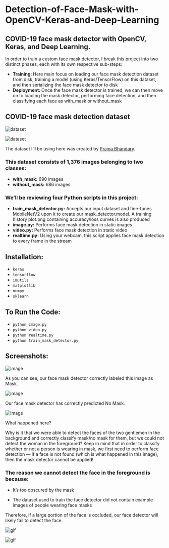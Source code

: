 # Detection-of-Face-Mask-with-OpenCV-Keras-and-Deep-Learning
## COVID-19 face mask detector with OpenCV, Keras, and Deep Learning.

In order to train a custom face mask detector, I break this project into two distinct phases, each with its own respective sub-steps:

- <b>Training: </b> Here main focus on loading our face mask detection dataset from disk, training a model (using Keras/TensorFlow) on this dataset, and then serializing the face mask detector to disk
- <b>Deployment: </b> Once the face mask detector is trained, we can then move on to loading the mask detector, performing face detection, and then classifying each face as with_mask or without_mask

## COVID-19 face mask detection dataset

![dataset](./data1.png)             

![dataset](./data2.png)

The dataset I’ll be using here was created by <a href="https://www.linkedin.com/feed/update/urn%3Ali%3Aactivity%3A6655711815361761280/" target="_blank">Prajna Bhandary</a>.

### This dataset consists of 1,376 images belonging to two classes:

- <b>with_mask:</b> 690 images
- <b>without_mask:</b> 686 images

### We’ll be reviewing four Python scripts in this project:

- <b>train_mask_detector.py:</b> Accepts our input dataset and fine-tunes MobileNetV2 upon it to create our mask_detector.model. A training history plot.png containing accuracy/loss curves is also produced
- <b>image.py:</b> Performs face mask detection in static images
- <b>video.py:</b> Performs face mask detection in static video
- <b>realtime.py:</b> Using your webcam, this script applies face mask detection to every frame in the stream

## Installation:

- `keras`
- `tensorflow`
- `imutils`
- `matplotlib`
- `numpy`
- `sklearn`

## To Run the Code:

- `python image.py`
- `python video.py`
- `python realtime.py`
- `python train_mask_detector.py`

## Screenshots:

![image](./Output/detected1.jpg)

As you can see, our face mask detector correctly labeled this image as Mask.


![image](./Output/detected2.jpg)

Our face mask detector has correctly predicted No Mask.


![image](./Output/detected3.jpg)

What happened here?

Why is it that we were able to detect the faces of the two gentlemen in the background and correctly classify mask/no mask for them, but we could not detect the woman in the foreground?
Keep in mind that in order to classify whether or not a person is wearing in mask, we first need to perform face detection — if a face is not found (which is what happened in this image), then the mask detector cannot be applied!

### The reason we cannot detect the face in the foreground is because:

- It’s too obscured by the mask

- The dataset used to train the face detector did not contain example images of people wearing face masks

Therefore, if a large portion of the face is occluded, our face detector will likely fail to detect the face.

![gif](./Mask.gif)

![gif](./NoMask.gif)



